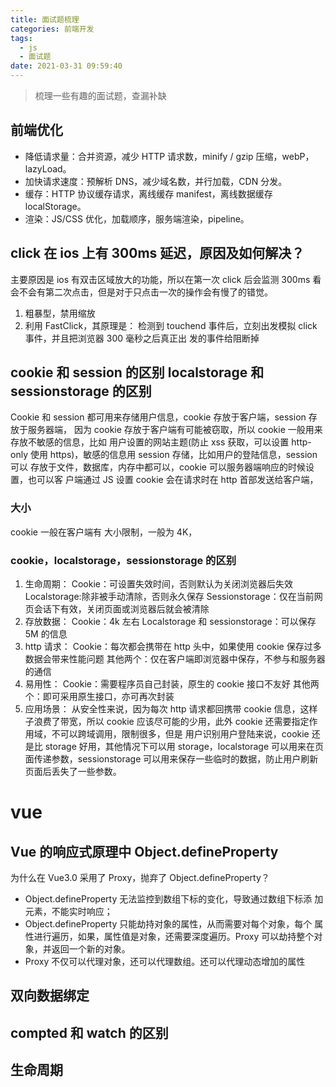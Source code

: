 ```yaml
---
title: 面试题梳理
categories: 前端开发
tags:
  - js
  - 面试题
date: 2021-03-31 09:59:40
---
```


> 梳理一些有趣的面试题，查漏补缺

## 前端优化

- 降低请求量：合并资源，减少 HTTP 请求数，minify / gzip 压缩，webP，lazyLoad。
- 加快请求速度：预解析 DNS，减少域名数，并行加载，CDN 分发。
- 缓存：HTTP 协议缓存请求，离线缓存 manifest，离线数据缓存 localStorage。
- 渲染：JS/CSS 优化，加载顺序，服务端渲染，pipeline。

## click 在 ios 上有 300ms 延迟，原因及如何解决？

主要原因是 ios 有双击区域放大的功能，所以在第一次 click 后会监测 300ms 看会不会有第二次点击，但是对于只点击一次的操作会有慢了的错觉。

1. 粗暴型，禁用缩放 <meta name="viewport" content="width=device-width, user-scalable=no">
2. 利用 FastClick，其原理是： 检测到 touchend 事件后，立刻出发模拟 click 事件，并且把浏览器 300 毫秒之后真正出 发的事件给阻断掉

## cookie 和 session 的区别 localstorage 和 sessionstorage 的区别

Cookie 和 session 都可用来存储用户信息，cookie 存放于客户端，session 存放于服务器端， 因为 cookie 存放于客户端有可能被窃取，所以 cookie 一般用来存放不敏感的信息，比如 用户设置的网站主题(防止 xss 获取，可以设置 http-only 使用 https)，敏感的信息用 session 存储，比如用户的登陆信息，session 可以 存放于文件，数据库，内存中都可以，cookie 可以服务器端响应的时候设置，也可以客 户端通过 JS 设置
cookie 会在请求时在 http 首部发送给客户端，

### 大小

cookie 一般在客户端有 大小限制，一般为 4K，

### cookie，localstorage，sessionstorage 的区别

1. 生命周期： Cookie：可设置失效时间，否则默认为关闭浏览器后失效 Localstorage:除非被手动清除，否则永久保存 Sessionstorage：仅在当前网页会话下有效，关闭页面或浏览器后就会被清除
2. 存放数据： Cookie：4k 左右 Localstorage 和 sessionstorage：可以保存 5M 的信息
3. http 请求： Cookie：每次都会携带在 http 头中，如果使用 cookie 保存过多数据会带来性能问题 其他两个：仅在客户端即浏览器中保存，不参与和服务器的通信
4. 易用性： Cookie：需要程序员自己封装，原生的 cookie 接口不友好 其他两个：即可采用原生接口，亦可再次封装
5. 应用场景： 从安全性来说，因为每次 http 请求都回携带 cookie 信息，这样子浪费了带宽，所以 cookie 应该尽可能的少用，此外 cookie 还需要指定作用域，不可以跨域调用，限制很多，但是 用户识别用户登陆来说，cookie 还是比 storage 好用，其他情况下可以用 storage，localstorage 可以用来在页面传递参数，sessionstorage 可以用来保存一些临时的数据，防止用户刷新 页面后丢失了一些参数。

# vue

## Vue 的响应式原理中 Object.defineProperty

为什么在 Vue3.0 采用了 Proxy，抛弃了 Object.defineProperty？

- Object.defineProperty 无法监控到数组下标的变化，导致通过数组下标添 加元素，不能实时响应；
- Object.defineProperty 只能劫持对象的属性，从而需要对每个对象，每个 属性进行遍历，如果，属性值是对象，还需要深度遍历。Proxy 可以劫持整个对 象，并返回一个新的对象。
- Proxy 不仅可以代理对象，还可以代理数组。还可以代理动态增加的属性

## 双向数据绑定

## compted 和 watch 的区别

## 生命周期
